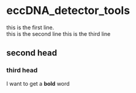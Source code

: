 # eccDNA_detector_tools
this is the first line.  
this is the second line
this is the third line
## second head
### third head 
I want to get a **bold** word
